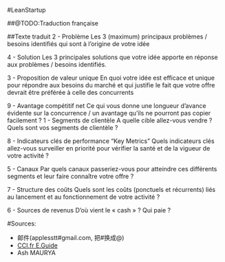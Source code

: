 #LeanStartup

##@TODO:Traduction française

##Texte traduit
2 - Problème 
Les 3 (maximum) principaux 
problèmes / besoins identifiés qui 
sont à l’origine de votre idée 
 
4 - Solution 
Les 3 principales solutions que 
votre idée apporte en réponse aux 
problèmes / besoins identifiés. 
 
3 - Proposition de valeur 
unique 
En quoi votre idée est efficace et 
unique pour répondre aux besoins 
du marché et qui justifie le fait que 
votre offre devrait être préférée à 
celle des concurrents 
 
9 - Avantage compétitif net 
Ce qui vous donne une longueur 
d’avance évidente sur la 
concurrence / un avantage qu’ils 
ne pourront pas copier facilement 
? 
1 - Segments de clientèle 
A quelle cible allez-vous vendre ? 
Quels sont vos segments de 
clientèle ? 
 
8 - Indicateurs clés de 
performance “Key Metrics” 
Quels indicateurs clés allez-vous 
surveiller en priorité pour vérifier la 
santé et de la vigueur de votre 
activité ? 
 
5 - Canaux 
Par quels canaux passeriez-vous 
pour atteindre ces différents 
segments et leur faire connaître 
votre offre ? 
 
7 - Structure des coûts 
Quels sont les coûts (ponctuels et récurrents) liés au lancement et au fonctionnement de 
votre activité ? 
 
6 - Sources de revenus 
D’où vient le « cash » ? Qui paie ? 


#Sources:

* 邮件(applesstt#gmail.com, 把#换成@)
* [CCI.fr E.Guide](http://www.cci.fr/c/document_library/get_file?uuid=642f631b-b461-4592-895a-6a9582be5640&groupId=10928)
* Ash MAURYA
